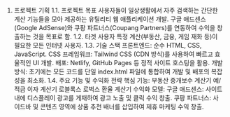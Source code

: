 1. 프로젝트 기획
1.1. 프로젝트 목표
사용자들이 일상생활에서 자주 검색하는 간단한 계산 기능들을 모아 제공하는 유틸리티 웹 애플리케이션 개발.
구글 애드센스(Google AdSense)와 쿠팡 파트너스(Coupang Partners)를 연동하여 수익을 창출하는 것을 목표로 함.
1.2. 타겟 사용자
특정 계산(부동산, 금융, 게임 재화 등)이 필요한 모든 인터넷 사용자.
1.3. 기술 스택
프론트엔드: 순수 HTML, CSS, JavaScript.
CSS 프레임워크: Tailwind CSS (CDN 방식)를 사용하여 빠르고 효율적인 UI 개발.
배포: Netlify, GitHub Pages 등 정적 사이트 호스팅을 활용.
개발 방식: 초기에는 모든 코드를 단일 index.html 파일에 통합하여 개발 및 배포의 복잡성을 최소화.
1.4. 주요 기능 및 수익화 전략
핵심 기능:
부동산 중개보수 계산기
예/적금 이자 계산기
로블록스 로벅스 환율 계산기
수익화 모델:
구글 애드센스: 사이트 내에 디스플레이 광고를 게재하여 광고 노출 및 클릭 수익 창출.
쿠팡 파트너스: 사이드바 및 콘텐츠 영역에 상품 추천 배너를 삽입하여 제휴 마케팅 수익 창출.
